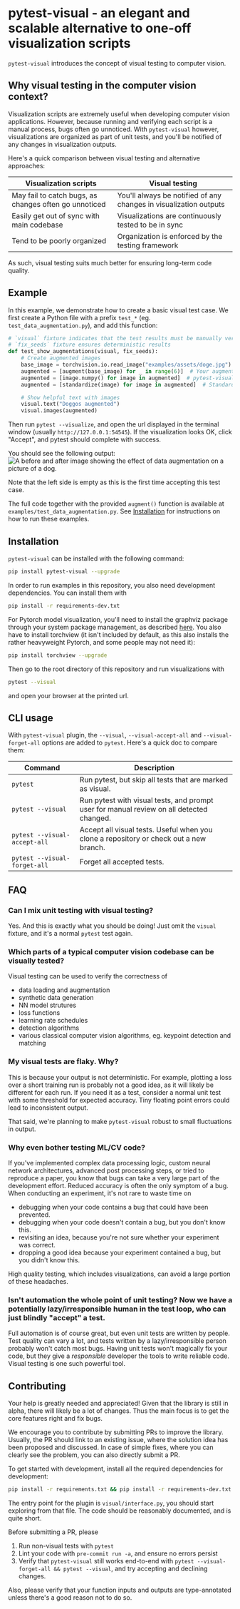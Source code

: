 # pytest-visual - an elegant and scalable alternative to one-off visualization scripts

`pytest-visual` introduces the concept of visual testing to computer vision.

## Why visual testing in the computer vision context?

Visualization scripts are extremely useful when developing computer vision applications. However, because running and verifying each script is a manual process, bugs often go unnoticed. With `pytest-visual` however, visualizations are organized as part of unit tests, and you'll be notified of any changes in visualization outputs.

Here's a quick comparison between visual testing and alternative approaches:

| Visualization scripts                                 | Visual testing                                                    |
| ----------------------------------------------------- | ----------------------------------------------------------------- |
| May fail to catch bugs, as changes often go unnoticed | You'll always be notified of any changes in visualization outputs |
| Easily get out of sync with main codebase             | Visualizations are continuously tested to be in sync              |
| Tend to be poorly organized                           | Organization is enforced by the testing framework                 |

As such, visual testing suits much better for ensuring long-term code quality.

## Example

In this example, we demonstrate how to create a basic visual test case. We first create a Python file with a prefix `test_*` (eg. `test_data_augmentation.py`), and add this function:

```python
# `visual` fixture indicates that the test results must be manually verified
# `fix_seeds` fixture ensures deterministic results
def test_show_augmentations(visual, fix_seeds):
    # Create augmented images
    base_image = torchvision.io.read_image("examples/assets/doge.jpg")  # Load the base image
    augmented = [augment(base_image) for _ in range(6)]  # Your augmentation function
    augmented = [image.numpy() for image in augmented]  # pytest-visual accepts only numpy images
    augmented = [standardize(image) for image in augmented]  # Standardize image to uint8 with [0, 255] range and HWC format

    # Show helpful text with images
    visual.text("Doggos augmented")
    visual.images(augmented)
```

Then run `pytest --visualize`, and open the url displayed in the terminal window (usually `http://127.0.0.1:54545`). If the visualization looks OK, click "Accept", and pytest should complete with success.

You should see the following output:
![A before and after image showing the effect of data augmentation on a picture of a dog.](examples/screenshots/data_augmentation.jpg?raw=true)

Note that the left side is empty as this is the first time accepting this test case.

The full code together with the provided `augment()` function is available at `examples/test_data_augmentation.py`. See [Installation](#installation) for instructions on how to run these examples.

## Installation

`pytest-visual` can be installed with the following command:

```bash
pip install pytest-visual --upgrade
```

In order to run examples in this repository, you also need development dependencies. You can install them with

```bash
pip install -r requirements-dev.txt
```

For Pytorch model visualization, you'll need to install the graphviz package through your system package management, as described [here](https://graphviz.org/download/). You also have to install torchview (it isn't included by default, as this also installs the rather heavyweight Pytorch, and some people may not need it):

```bash
pip install torchview --upgrade
```

Then go to the root directory of this repository and run visualizations with

```bash
pytest --visual
```

and open your browser at the printed url.

## CLI usage

With `pytest-visual` plugin, the `--visual`, `--visual-accept-all` and `--visual-forget-all` options are added to `pytest`. Here's a quick doc to compare them:

| Command                      | Description                                                                              |
| ---------------------------- | ---------------------------------------------------------------------------------------- |
| `pytest`                     | Run pytest, but skip all tests that are marked as visual.                                |
| `pytest --visual`            | Run pytest with visual tests, and prompt user for manual review on all detected changed. |
| `pytest --visual-accept-all` | Accept all visual tests. Useful when you clone a repository or check out a new branch.   |
| `pytest --visual-forget-all` | Forget all accepted tests.                                                               |

## FAQ

### Can I mix unit testing with visual testing?

Yes. And this is exactly what you should be doing! Just omit the `visual` fixture, and it's a normal `pytest` test again.

### Which parts of a typical computer vision codebase can be visually tested?

Visual testing can be used to verify the correctness of

- data loading and augmentation
- synthetic data generation
- NN model strutures
- loss functions
- learning rate schedules
- detection algorithms
- various classical computer vision algorithms, eg. keypoint detection and matching

### My visual tests are flaky. Why?

This is because your output is not deterministic. For example, plotting a loss over a short training run is probably not a good idea, as it will likely be different for each run. If you need it as a test, consider a normal unit test with some threshold for expected accuracy. Tiny floating point errors could lead to inconsistent output.

That said, we're planning to make `pytest-visual` robust to small fluctuations in output.

### Why even bother testing ML/CV code?

If you've implemented complex data processing logic, custom neural network architectures, advanced post processing steps, or tried to reproduce a paper, you know that bugs can take a very large part of the development effort. Reduced accuracy is often the only symptom of a bug. When conducting an experiment, it's not rare to waste time on

- debugging when your code contains a bug that could have been prevented.
- debugging when your code doesn't contain a bug, but you don't know this.
- revisiting an idea, because you're not sure whether your experiment was correct.
- dropping a good idea because your experiment contained a bug, but you didn't know this.

High quality testing, which includes visualizations, can avoid a large portion of these headaches.

### Isn't automation the whole point of unit testing? Now we have a potentially lazy/irresponsible human in the test loop, who can just blindly "accept" a test.

Full automation is of course great, but even unit tests are written by people. Test quality can vary a lot, and tests written by a lazy/irresponsible person probably won't catch most bugs. Having unit tests won't magically fix your code, but they give a *responsible* developer the tools to write reliable code. Visual testing is one such powerful tool.

## Contributing

Your help is greatly needed and appreciated! Given that the library is still in alpha, there will likely be a lot of changes. Thus the main focus is to get the core features right and fix bugs.

We encourage you to contribute by submitting PRs to improve the library. Usually, the PR should link to an existing issue, where the solution idea has been proposed and discussed. In case of simple fixes, where you can clearly see the problem, you can also directly submit a PR.

To get started with development, install all the required dependencies for development:

```bash
pip install -r requirements.txt && pip install -r requirements-dev.txt && pip install -e .
```

The entry point for the plugin is `visual/interface.py`, you should start exploring from that file. The code should be reasonably documented, and is quite short.

Before submitting a PR, please

1. Run non-visual tests with `pytest`
2. Lint your code with `pre-commit run -a`, and ensure no errors persist
3. Verify that `pytest-visual` still works end-to-end with `pytest --visual-forget-all && pytest --visual`, and try accepting and declining changes.

Also, please verify that your function inputs and outputs are type-annotated unless there's a good reason not to do so.
